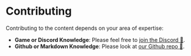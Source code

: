 # Contributing

Contributing to the content depends on your area of expertise:

- **Game or Discord Knowledge**: Please feel free to <a href= https://discord.gg/Ch8GUQxxGn>join the Discord 👾</a>.
- **Github or Markdown Knowledge**: Please look at <a href= https://github.com/simpletaskssimpleapps/LastWar>our Github repo 🚀</a>.
